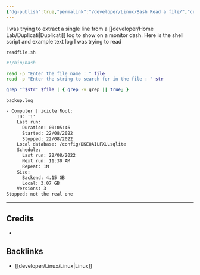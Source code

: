 ```yaml
---
{"dg-publish":true,"permalink":"/developer/Linux/Bash Read a file/","created":"2024-02-29T22:19:56.043-06:00","updated":"2024-06-04T15:46:13.000-05:00"}
---
```


I was trying to extract a single line from a [[developer/Home Lab/Duplicati\|Duplicati]] log to show on a monitor dash. Here is the shell script and example text log I was trying to read

`readfile.sh`
```bash
#!/bin/bash

read -p "Enter the file name : " file
read -p "Enter the string to search for in the file : " str

grep "^$str" $file | { grep -v grep || true; }
```

`backup.log`
```txt
- Computer | icicle Root:
    ID: '1'
    Last run:
      Duration: 00:05:46
      Started: 22/08/2022
      Stopped: 22/08/2022
    Local database: /config/DKEQAILFXU.sqlite
    Schedule:
      Last run: 22/08/2022
      Next run: 11:30 AM
      Repeat: 1M
    Size:
      Backend: 4.15 GB
      Local: 3.07 GB
    Versions: 3
Stopped: not the real one
```


---
## Credits 
- 

## Backlinks
- [[developer/Linux/Linux\|Linux]]
